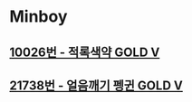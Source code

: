 # Minboy
## [10026번 - 적록색약 GOLD V](https://www.acmicpc.net/problem/10026)
## [21738번 - 얼음깨기 펭귄 GOLD V](https://www.acmicpc.net/problem/21738)